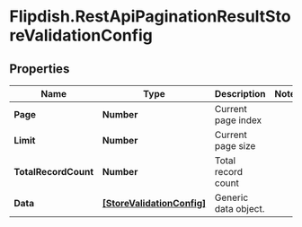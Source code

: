 # Flipdish.RestApiPaginationResultStoreValidationConfig

## Properties
Name | Type | Description | Notes
------------ | ------------- | ------------- | -------------
**Page** | **Number** | Current page index | 
**Limit** | **Number** | Current page size | 
**TotalRecordCount** | **Number** | Total record count | 
**Data** | [**[StoreValidationConfig]**](StoreValidationConfig.md) | Generic data object. | 


